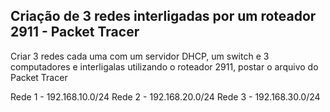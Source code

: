 ## Criação de 3 redes interligadas por um roteador 2911 - Packet Tracer

Criar 3 redes cada uma com um servidor DHCP, um switch e 3 computadores e interligalas utilizando o roteador 2911, postar o arquivo do Packet Tracer

Rede 1 - 192.168.10.0/24
Rede 2 - 192.168.20.0/24
Rede 3 - 192.168.30.0/24
